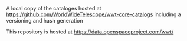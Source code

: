 A local copy of the cataloges hosted at https://github.com/WorldWideTelescope/wwt-core-catalogs including a versioning and hash generation

This repository is hosted at https://data.openspaceproject.com/wwt/
